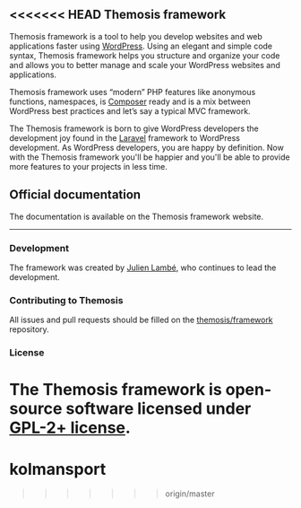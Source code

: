<<<<<<< HEAD
Themosis framework
------------------

Themosis framework is a tool to help you develop websites and web applications faster using [WordPress](http://wordpress.org). Using an elegant and simple code syntax, Themosis framework helps you structure and organize your code and allows you to better manage and scale your WordPress websites and applications.

Themosis framework uses “modern” PHP features like anonymous functions, namespaces, is [Composer](https://getcomposer.org/) ready and is a mix between WordPress best practices and let’s say a typical MVC framework.

The Themosis framework is born to give WordPress developers the development joy found in the [Laravel](http://laravel.com/) framework to WordPress development. As WordPress developers, you are happy by definition. Now with the Themosis framework you'll be happier and you'll be able to provide more features to your projects in less time.

## Official documentation

The documentation is available on the Themosis framework website.

---

### Development

The framework was created by [Julien Lambé](http://www.themosis.com/), who continues to lead the development.

### Contributing to Themosis

All issues and pull requests should be filled on the [themosis/framework](https://github.com/themosis/framework/issues) repository.

### License

The Themosis framework is open-source software licensed under [GPL-2+ license](http://www.gnu.org/licenses/gpl-2.0.html).
=======
# kolmansport
>>>>>>> origin/master
